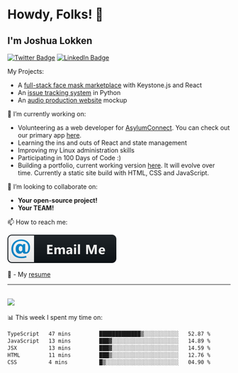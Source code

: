 # Howdy, Folks! 👋
## I'm Joshua Lokken


[![Twitter Badge](https://img.shields.io/badge/Twitter-Profile-informational?style=flat&logo=twitter&logoColor=white&color=1CA2F1)](https://twitter.com/joshualokken)
[![LinkedIn Badge](https://img.shields.io/badge/LinkedIn-Profile-informational?style=flat&logo=linkedin&logoColor=white&color=0D76A8)](https://www.linkedin.com/in/joshualokken/)

My Projects:
  - A <a href='https://maskup.joshualokken.tech' target='_blank' rel='noreferrer'>full-stack face mask marketplace</a> with Keystone.js and React
  - An <a href='https://its.joshualokken.tech' target='_blank' rel='noreferrer'>issue tracking system</a> in Python
  - An <a href='https://jasonwoodsmusic.now.sh' target='_blank' rel='noreferrer'>audio production website</a> mockup
  
  
🔭 I’m currently working on:

  - Volunteering as a web developer for [AsylumConnect](https://asylumconnect.org).
    You can check out our primary app [here](https://catalog.asylumconnect.org).
  - Learning the ins and outs of React and state management
  - Improving my Linux administration skills
  - Participating in 100 Days of Code :)
  - Building a portfolio, current working version [here](https://www.joshualokken.me).  It will evolve over time.  Currently a static site build with HTML, CSS and JavaScript.

  
👯 I’m looking to collaborate on:

  - <strong>Your open-source project!</strong>
  - <strong>Your TEAM!</strong>

📫 How to reach me:

  [<img src="https://github.com/jrrlokken/jrrlokken/blob/master/svg/social/email_me.svg" alt="html" style="vertical-align:top, margin:4px">](mailto:joshualokken@pm.me)

🔭 - My [resume](https://velocv.com/jrrlokken)

*************
<br />

<img height="180em" src="https://github-readme-stats.vercel.app/api?username=jrrlokken&show_icons=true&hide_border=true&&count_private=true&include_all_commits=true" />

<br />

📊 This week I spent my time on:
<!--START_SECTION:waka-->
```text
TypeScript   47 mins         █████████████▒░░░░░░░░░░░   52.87 % 
JavaScript   13 mins         ███▓░░░░░░░░░░░░░░░░░░░░░   14.89 % 
JSX          13 mins         ███▓░░░░░░░░░░░░░░░░░░░░░   14.59 % 
HTML         11 mins         ███▒░░░░░░░░░░░░░░░░░░░░░   12.76 % 
CSS          4 mins          █▒░░░░░░░░░░░░░░░░░░░░░░░   04.90 % 
```
<!--END_SECTION:waka-->
